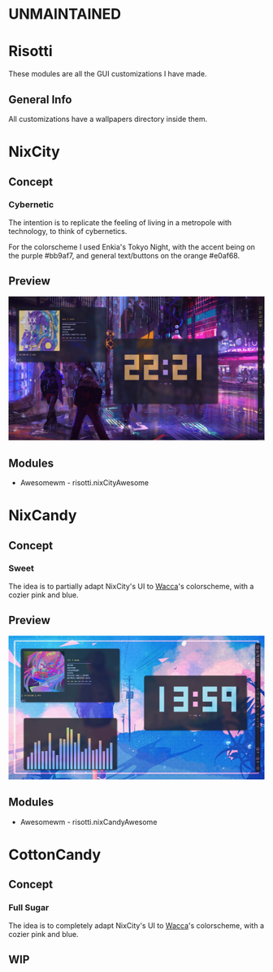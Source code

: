 # UNMAINTAINED
# Risotti
These modules are all the GUI customizations I have made.
## General Info
All customizations have a wallpapers directory inside them.

# NixCity
## Concept
### Cybernetic
The intention is to replicate the feeling of living in a metropole with technology, to think of cybernetics.

For the colorscheme I used Enkia's Tokyo Night, with the accent being on the purple #bb9af7, and general text/buttons on the orange #e0af68.
## Preview
![Alt text](NixCity-Awesome/showcase/NixCityAwesomeFront.png?raw=true "Title")
## Modules
- Awesomewm - risotti.nixCityAwesome

# NixCandy
## Concept
### Sweet
The idea is to partially adapt NixCity's UI to [Wacca](https://www.pixiv.net/en/users/46612726)'s colorscheme, with a cozier pink and blue.
## Preview
![Alt text](NixCandy-Awesome/showcase/NixCandyFront.png?raw=true "Title")
## Modules
- Awesomewm - risotti.nixCandyAwesome

# CottonCandy
## Concept
### Full Sugar
The idea is to completely adapt NixCity's UI to [Wacca](https://www.pixiv.net/en/users/46612726)'s colorscheme, with a cozier pink and blue.
## WIP
